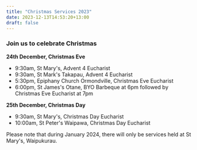 ```yaml
---
title: "Christmas Services 2023"
date: 2023-12-13T14:53:20+13:00
draft: false
---
```


### Join us to celebrate Christmas

**24th December, Christmas Eve**

* 9:30am, St Mary's, Advent 4 Eucharist
* 9:30am, St Mark's Takapau, Advent 4 Eucharist
* 5:30pm, Epiphany Church Ormondville, Christmas Eve Eucharist
* 6:00pm, St James's Otane, BYO Barbeque at 6pm followed by Christmas Eve Eucharist at 7pm

**25th December, Christmas Day**

* 9:30am, St Mary's, Christmas Day Eucharist
* 10:00am, St Peter's Waipawa, Christmas Day Eucharist

Please note that during January 2024, there will only be services held at St Mary's, Waipukurau.